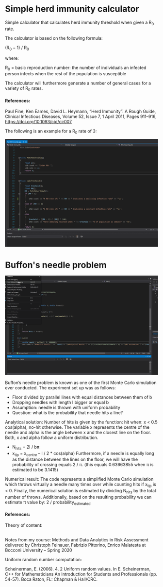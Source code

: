 # Simple herd immunity calculator
Simple calculator that calculates herd immunity threshold when given a R<sub>0</sub> rate.

The calculator is based on the following formula:

(R<sub>0</sub> − 1) / R<sub>0</sub>

where:

R<sub>0</sub> = basic reproduction number: the number of individuals an infected person infects when the rest of the population is susceptible

The calculator will furthermore generate a number of general cases for a variety of R<sub>0</sub> rates.


#### References:

Paul Fine, Ken Eames, David L. Heymann, “Herd Immunity”: A Rough Guide, Clinical Infectious Diseases, Volume 52, Issue 7, 1 April 2011, Pages 911–916, https://doi.org/10.1093/cid/cir007



The following is an example for a R<sub>0</sub> rate of 3:


![](Herd-Immunity-calculator/demo-gif.gif)


# Buffon's needle problem

![](Buffon-Needle/demo-needle.gif)



Buffon’s needle problem is known as one of the first Monte Carlo simulation ever conducted. The experiment set up was as follows:
- Floor divided by parallel lines with equal distances between them of b
- Dropping needles with length l bigger or equal b 
- Assumption: needle is thrown with uniform probability
- Question: what is the probability that needle hits a line?

Analytical solution:
Number of hits is given by the function: hit when: x < 0.5 cos(alpha), no-hit otherwise.
The variable x represents the centre of the needle and alpha is the angle between x and the closest line on the floor. Both, x and alpha follow a uniform distribution.
- N<sub>hits</sub> = 2l / bπ
- x<sub>tip</sub> = x<sub>centre</sub> – l / 2 * cos(alpha)
Furthermore, if a needle is equally long as the distance between the lines on the floor, we will have the probability of crossing equals 2 / π. (this equals 0.63663855 when π is estimated to be 3.1415)

Numerical result:
The code represents a simplified Monte Carlo simulation which throws virtually a needle many times over while counting hits if x<sub>tip</sub> is < 0. Finally, the numerical solution is estimated by dividing N<sub>hits</sub>  by the total number of throws. Additionally, based on the resulting probability we can estimate π value by: 2 / probability<sub>estimated</sub>


#### References:
Theory of content: 

<br/>Notes from my course: Methods and Data Analytics in Risk Assessment delivered by Christoph Feinauer, Fabrizio Pittorino, Enrico Malatesta at Bocconi University – Spring 2020

Uniform random number computation:

Scheinerman, E. (2006). 4. 2 Uniform random values. In E. Scheinerman, C++ for Mathematicians An Introduction for Students and Professionals (pp. 54-57). Boca Raton, FL: Chapman & Hall/CRC.


